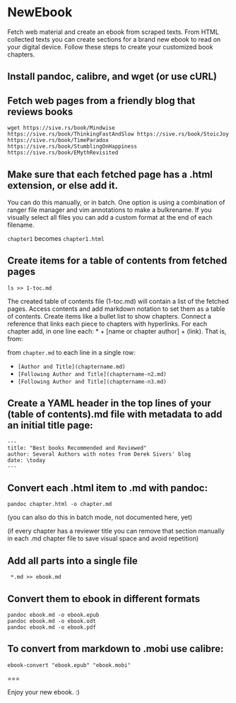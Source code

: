 # NewEbook

Fetch web material and create an ebook from scraped texts. From HTML collected texts you can create sections for a brand new ebook to read on your digital device. Follow these steps to create your customized book chapters.

## Install pandoc, calibre, and wget (or use cURL)

## Fetch web pages from a friendly blog that reviews books

`wget https://sive.rs/book/Mindwise https://sive.rs/book/ThinkingFastAndSlow https://sive.rs/book/StoicJoy https://sive.rs/book/TimeParadox https://sive.rs/book/StumblingOnHappiness https://sive.rs/book/EMythRevisited`

## Make sure that each fetched page has a .html extension, or else add it.

You can do this manually, or in batch. One option is using a combination of ranger file manager and vim annotations to make a bulkrename. If you visually select all files you can add a custom format at the end of each filename. 

`chapter1` becomes `chapter1.html`

## Create items for a table of contents from fetched pages

`ls >> 1-toc.md`

The created table of contents file (1-toc.md) will contain a list of the fetched pages. Access contents and add markdown notation to set them as a table of contents. Create items like a bullet list to show chapters. Connect a reference that links each piece to chapters with hyperlinks. For each chapter add, in one line each: * + [name or chapter author] + (link). That is, from:

from `chapter.md` to each line in a single row:

* `[Author and Title](chaptername.md)`
* `[Following Author and Title](chaptername-n2.md)`
* `[Following Author and Title](chaptername-n3.md)`

## Create a YAML header in the top lines of your (table of contents).md file with metadata to add an initial title page:

```
---
title: "Best books Recommended and Reviewed"
author: Several Authors with notes from Derek Sivers' blog 
date: \today
---
```

## Convert each .html item to .md with pandoc:

`pandoc chapter.html -o chapter.md`

(you can also do this in batch mode, not documented here, yet)

(if every chapter has a reviewer title you can remove that section manually in each .md chapter file to save visual space and avoid repetition)

## Add all parts into a single file

` *.md >> ebook.md`

## Convert them to ebook in different formats

```
pandoc ebook.md -o ebook.epub
pandoc ebook.md -o ebook.odt
pandoc ebook.md -o ebook.pdf
```

## To convert from markdown to .mobi use calibre:

`ebook-convert "ebook.epub" "ebook.mobi"`

===

Enjoy your new ebook. :) 
